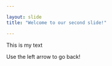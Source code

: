 ```yaml
---

layout: slide
title: "Welcome to our second slide!"

---
```


This is my text

Use the left arrow to go back!
